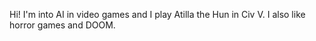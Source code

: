 Hi! I'm into AI in video games and I play Atilla the Hun in Civ V. I also like horror games and DOOM.
